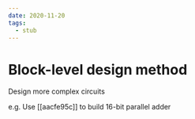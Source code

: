 ```yaml
---
date: 2020-11-20
tags: 
  - stub
---
```


# Block-level design method

Design more complex circuits

e.g. Use [[aacfe95c]] to build 16-bit parallel adder
